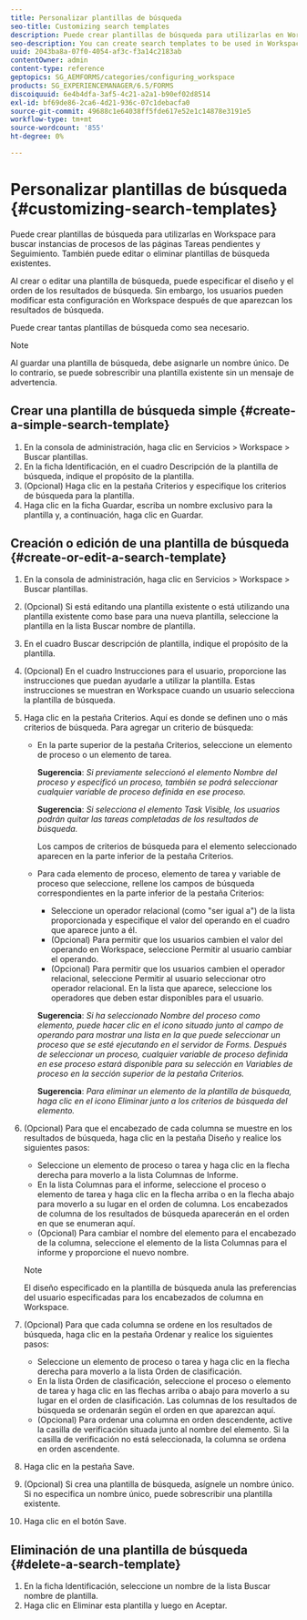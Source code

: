 ```yaml
---
title: Personalizar plantillas de búsqueda
seo-title: Customizing search templates
description: Puede crear plantillas de búsqueda para utilizarlas en Workspace para buscar instancias de procesos de las páginas Tareas pendientes y Seguimiento. También puede editar o eliminar plantillas de búsqueda existentes.
seo-description: You can create search templates to be used in Workspace to search for instances of processes from the To Do and Tracking pages. You can also edit or delete existing search templates.
uuid: 2043ba8a-07f0-4054-af3c-f3a14c2183ab
contentOwner: admin
content-type: reference
geptopics: SG_AEMFORMS/categories/configuring_workspace
products: SG_EXPERIENCEMANAGER/6.5/FORMS
discoiquuid: 6e4b4dfa-3af5-4c21-a2a1-b90ef02d8514
exl-id: bf69de86-2ca6-4d21-936c-07c1debacfa0
source-git-commit: 49688c1e64038ff5fde617e52e1c14878e3191e5
workflow-type: tm+mt
source-wordcount: '855'
ht-degree: 0%

---
```


# Personalizar plantillas de búsqueda {#customizing-search-templates}

Puede crear plantillas de búsqueda para utilizarlas en Workspace para buscar instancias de procesos de las páginas Tareas pendientes y Seguimiento. También puede editar o eliminar plantillas de búsqueda existentes.

Al crear o editar una plantilla de búsqueda, puede especificar el diseño y el orden de los resultados de búsqueda. Sin embargo, los usuarios pueden modificar esta configuración en Workspace después de que aparezcan los resultados de búsqueda.

Puede crear tantas plantillas de búsqueda como sea necesario.

>[!NOTE]
>
>Al guardar una plantilla de búsqueda, debe asignarle un nombre único. De lo contrario, se puede sobrescribir una plantilla existente sin un mensaje de advertencia.

## Crear una plantilla de búsqueda simple {#create-a-simple-search-template}

1. En la consola de administración, haga clic en Servicios > Workspace > Buscar plantillas.
1. En la ficha Identificación, en el cuadro Descripción de la plantilla de búsqueda, indique el propósito de la plantilla.
1. (Opcional) Haga clic en la pestaña Criterios y especifique los criterios de búsqueda para la plantilla.
1. Haga clic en la ficha Guardar, escriba un nombre exclusivo para la plantilla y, a continuación, haga clic en Guardar.

## Creación o edición de una plantilla de búsqueda {#create-or-edit-a-search-template}

1. En la consola de administración, haga clic en Servicios > Workspace > Buscar plantillas.
1. (Opcional) Si está editando una plantilla existente o está utilizando una plantilla existente como base para una nueva plantilla, seleccione la plantilla en la lista Buscar nombre de plantilla.
1. En el cuadro Buscar descripción de plantilla, indique el propósito de la plantilla.
1. (Opcional) En el cuadro Instrucciones para el usuario, proporcione las instrucciones que puedan ayudarle a utilizar la plantilla. Estas instrucciones se muestran en Workspace cuando un usuario selecciona la plantilla de búsqueda.
1. Haga clic en la pestaña Criterios. Aquí es donde se definen uno o más criterios de búsqueda. Para agregar un criterio de búsqueda:

   * En la parte superior de la pestaña Criterios, seleccione un elemento de proceso o un elemento de tarea.

     **Sugerencia**: *Si previamente seleccionó el elemento Nombre del proceso y especificó un proceso, también se podrá seleccionar cualquier variable de proceso definida en ese proceso.*

     **Sugerencia**: *Si selecciona el elemento Task Visible, los usuarios podrán quitar las tareas completadas de los resultados de búsqueda.*

     Los campos de criterios de búsqueda para el elemento seleccionado aparecen en la parte inferior de la pestaña Criterios.

   * Para cada elemento de proceso, elemento de tarea y variable de proceso que seleccione, rellene los campos de búsqueda correspondientes en la parte inferior de la pestaña Criterios:

      * Seleccione un operador relacional (como &quot;ser igual a&quot;) de la lista proporcionada y especifique el valor del operando en el cuadro que aparece junto a él.
      * (Opcional) Para permitir que los usuarios cambien el valor del operando en Workspace, seleccione Permitir al usuario cambiar el operando.
      * (Opcional) Para permitir que los usuarios cambien el operador relacional, seleccione Permitir al usuario seleccionar otro operador relacional. En la lista que aparece, seleccione los operadores que deben estar disponibles para el usuario.

     **Sugerencia**: *Si ha seleccionado Nombre del proceso como elemento, puede hacer clic en el icono situado junto al campo de operando para mostrar una lista en la que puede seleccionar un proceso que se esté ejecutando en el servidor de Forms. Después de seleccionar un proceso, cualquier variable de proceso definida en ese proceso estará disponible para su selección en Variables de proceso en la sección superior de la pestaña Criterios.*

     **Sugerencia**: *Para eliminar un elemento de la plantilla de búsqueda, haga clic en el icono Eliminar junto a los criterios de búsqueda del elemento.*

1. (Opcional) Para que el encabezado de cada columna se muestre en los resultados de búsqueda, haga clic en la pestaña Diseño y realice los siguientes pasos:

   * Seleccione un elemento de proceso o tarea y haga clic en la flecha derecha para moverlo a la lista Columnas de Informe.
   * En la lista Columnas para el informe, seleccione el proceso o elemento de tarea y haga clic en la flecha arriba o en la flecha abajo para moverlo a su lugar en el orden de columna. Los encabezados de columna de los resultados de búsqueda aparecerán en el orden en que se enumeran aquí.
   * (Opcional) Para cambiar el nombre del elemento para el encabezado de la columna, seleccione el elemento de la lista Columnas para el informe y proporcione el nuevo nombre.

   >[!NOTE]
   >
   >El diseño especificado en la plantilla de búsqueda anula las preferencias del usuario especificadas para los encabezados de columna en Workspace.

1. (Opcional) Para que cada columna se ordene en los resultados de búsqueda, haga clic en la pestaña Ordenar y realice los siguientes pasos:

   * Seleccione un elemento de proceso o tarea y haga clic en la flecha derecha para moverlo a la lista Orden de clasificación.
   * En la lista Orden de clasificación, seleccione el proceso o elemento de tarea y haga clic en las flechas arriba o abajo para moverlo a su lugar en el orden de clasificación. Las columnas de los resultados de búsqueda se ordenarán según el orden en que aparezcan aquí.
   * (Opcional) Para ordenar una columna en orden descendente, active la casilla de verificación situada junto al nombre del elemento. Si la casilla de verificación no está seleccionada, la columna se ordena en orden ascendente.

1. Haga clic en la pestaña Save.
1. (Opcional) Si crea una plantilla de búsqueda, asígnele un nombre único. Si no especifica un nombre único, puede sobrescribir una plantilla existente.
1. Haga clic en el botón Save.

## Eliminación de una plantilla de búsqueda {#delete-a-search-template}

1. En la ficha Identificación, seleccione un nombre de la lista Buscar nombre de plantilla.
1. Haga clic en Eliminar esta plantilla y luego en Aceptar.

